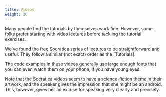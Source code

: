 ```yaml
---
title: Videos
weight: 30
---
```


Many people find the tutorials by themselves work fine. However, some folks
prefer starting with video lectures before tackling the tutorial exercises.

We've found the free
[Socratica](https://www.youtube.com/playlist?list=PLi01XoE8jYohWFPpC17Z-wWhPOSuh8Er-)
series of lectures to be straightforward and useful. They follow a similar (not exact)
order as the [Tutorials].

The code examples in these videos generally use large enough fonts that you can
even watch them on your phone, if you have young eyes.

Note that the Socratica videos seem to have a science-fiction theme in their
artwork, and the speaker gives the impression that she might be an android.
This, however, gives her an excuse for speaking very clearly and precisely.
